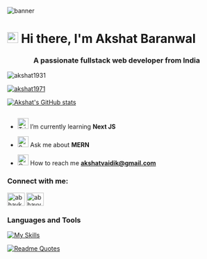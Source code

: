 

<img src='https://user-images.githubusercontent.com/10498744/210012254-234538ff-d198-48aa-8964-37e6fd45d227.gif' alt="banner"></img>


<h1> <img src="https://raw.githubusercontent.com/Tarikul-Islam-Anik/Animated-Fluent-Emojis/master/Emojis/Hand%20gestures/Waving%20Hand.png" alt="Waving Hand" width="25" height="25" /> Hi there, I'm Akshat Baranwal</h1>
<h3 align="center">A passionate fullstack web developer from India</h3>



<p align="left"> <img src="https://komarev.com/ghpvc/?username=ak8057&label=Profile%20views&color=0e75b6&style=flat" alt="akshat1931" /> </p>

<p align="left"> <a href="https://github.com/ryo-ma/github-profile-trophy"><img src="https://github-profile-trophy.vercel.app/?username=akshat1931" alt="akshat1971" /></a> </p>

<p align="left"> <a href="https://github-readme-stats.vercel.app/api?username=akshat1971&show_icons=true&bg_color=00000000"</a> </p>

![Akshat's GitHub stats](https://github-readme-stats.vercel.app/api?username=akshat1931&show_icons=true&bg_color=00000000)

<p align="left"> <a href="https://twitter.com/" target="blank"><img src="https://img.shields.io/twitter/follow/?logo=twitter&style=for-the-badge" alt="" /></a> </p>

- <img src="https://raw.githubusercontent.com/Tarikul-Islam-Anik/Animated-Fluent-Emojis/master/Emojis/Symbols/Triangular%20Flag.png" alt="Triangular Flag" width="25" height="25" /> I’m currently learning **Next JS**

- <img src="https://raw.githubusercontent.com/Tarikul-Islam-Anik/Animated-Fluent-Emojis/master/Emojis/Smilies/Smirking%20Face.png" alt="Smirking Face" width="25" height="25" /> Ask me about **MERN**

- <img src="https://raw.githubusercontent.com/Tarikul-Islam-Anik/Animated-Fluent-Emojis/master/Emojis/Objects/Open%20Mailbox%20with%20Lowered%20Flag.png" alt="Open Mailbox with Lowered Flag" width="25" height="25" /> How to reach me **akshatvaidik@gmail.com**



<h3 align="left">Connect with me:</h3>
<p align="left">
<a href="https://www.linkedin.com/in/akshat-baranwal-921899286/" target="blank"><img align="center" src="https://raw.githubusercontent.com/rahuldkjain/github-profile-readme-generator/master/src/images/icons/Social/linked-in-alt.svg" alt="abhaykr02" height="30" width="40" /></a>
<a href="https://leetcode.com/u/akshatb04/" target="blank"><img align="center" src="https://raw.githubusercontent.com/rahuldkjain/github-profile-readme-generator/master/src/images/icons/Social/leet-code.svg" alt="abhayyk" height="30" width="40" /></a>
</p>
<h3>Languages and Tools</h3>



[![My Skills](https://skillicons.dev/icons?i=js,html,css,bootstrap,c,cpp,discord,eclipse,express,figma,git,github,java,mongodb,mysql,nextjs,nodejs,npm,postman,py,react,tailwind,ubuntu,vite,linux,vscode)](https://skillicons.dev)


[![Readme Quotes](https://quotes-github-readme.vercel.app/api?type=horizontal&theme=dark)](https://github.com/piyushsuthar/github-readme-quotes)

